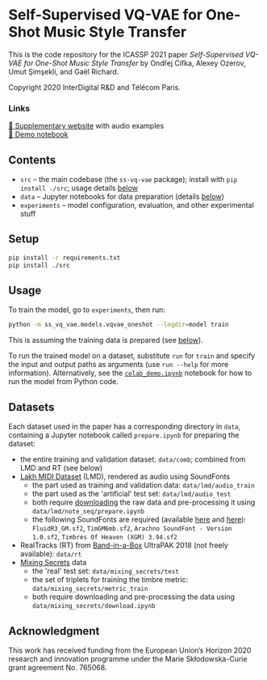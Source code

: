 Self-Supervised VQ-VAE for One-Shot Music Style Transfer
========================================================

This is the code repository for the ICASSP 2021 paper 
*Self-Supervised VQ-VAE for One-Shot Music Style Transfer*
by Ondřej Cífka, Alexey Ozerov, Umut Şimşekli, and Gaël Richard.

Copyright 2020 InterDigital R&D and Télécom Paris.

### Links
[:musical_note: Supplementary website](https://adasp.telecom-paris.fr/s/ss-vq-vae) with audio examples  
[:microphone: Demo notebook](https://colab.research.google.com/github/cifkao/ss-vq-vae/blob/main/experiments/colab_demo.ipynb)

Contents
--------

- `src` – the main codebase (the `ss-vq-vae` package); install with `pip install ./src`; usage details [below](#Usage)
- `data` – Jupyter notebooks for data preparation (details [below](#Datasets))
- `experiments` – model configuration, evaluation, and other experimental stuff

Setup
-----

```sh
pip install -r requirements.txt
pip install ./src
```

Usage
-----

To train the model, go to `experiments`, then run:
```sh
python -m ss_vq_vae.models.vqvae_oneshot --logdir=model train
```
This is assuming the training data is prepared (see [below](#Datasets)).

To run the trained model on a dataset, substitute `run` for `train` and specify the input and output paths as arguments (use `run --help` for more information).
Alternatively, see the [`colab_demo.ipynb`](./experiments/colab_demo.ipynb) notebook for how to run the model from Python code.

Datasets
--------
Each dataset used in the paper has a corresponding directory in `data`, containing a Jupyter notebook called `prepare.ipynb` for preparing the dataset:
- the entire training and validation dataset: `data/comb`; combined from LMD and RT (see below)
- [Lakh MIDI Dataset](https://colinraffel.com/projects/lmd/) (LMD), rendered as audio using SoundFonts
  - the part used as training and validation data: `data/lmd/audio_train`
  - the part used as the 'artificial' test set: `data/lmd/audio_test`
  - both require [downloading](http://hog.ee.columbia.edu/craffel/lmd/lmd_full.tar.gz) the raw data and pre-processing it using `data/lmd/note_seq/prepare.ipynb`
  - the following SoundFonts are required (available [here](https://packages.debian.org/buster/fluid-soundfont-gm) and [here](https://musescore.org/en/handbook/soundfonts-and-sfz-files#list)): `FluidR3_GM.sf2`, `TimGM6mb.sf2`, `Arachno SoundFont - Version 1.0.sf2`, `Timbres Of Heaven (XGM) 3.94.sf2`
- RealTracks (RT) from [Band-in-a-Box](https://www.pgmusic.com/) UltraPAK 2018 (not freely available): `data/rt`
- [Mixing Secrets](https://www.cambridge-mt.com/ms/mtk/) data
  - the 'real' test set: `data/mixing_secrets/test`
  - the set of triplets for training the timbre metric: `data/mixing_secrets/metric_train`
  - both require downloading and pre-processing the data using `data/mixing_secrets/download.ipynb`

Acknowledgment
--------------
This work has received funding from the European Union’s Horizon 2020 research and innovation
programme under the Marie Skłodowska-Curie grant agreement No. 765068.
